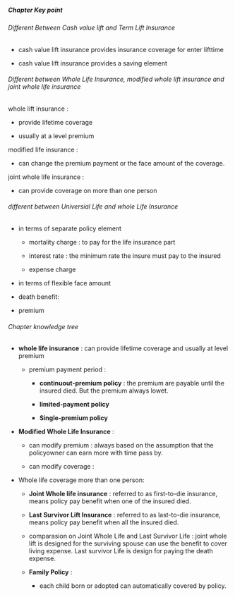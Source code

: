 ##### Chapter Key point

###### Different Between Cash value lift and Term Lift Insurance

- cash value lift insurance provides insurance coverage for enter lifttime

- cash value lift insurance provides a saving element

###### Different between Whole Life Insurance, modified whole lift insurance and joint whole life insurance

whole lift insurance : 

- provide lifetime coverage

- usually at a level premium

modified life insurance : 

- can change the  premium payment or the face amount of the coverage.

joint whole life insurance : 

- can provide coverage on more than one person



###### different between Universial Life and whole Life Insurance

- in terms of separate policy element
  
  - mortality charge : to pay for the life insurance part
  
  - interest rate : the minimum rate the insure must pay to the insured
  
  - expense charge 

- in terms of flexible face amount

- death benefit:

- premium



###### Chapter knowledge tree

- **whole life insurance** : can provide lifetime coverage and usually at level premium
  
  - premium payment period : 
    
    - **continuout-premium policy** : the premium are payable until the insured died. But the premium always lowet.
    
    - **limited-payment policy** 
    
    - **Single-premium policy** 

- **Modified Whole Life Insurance** : 
  
  - can modify premium : always based on the assumption that the policyowner can earn more with time pass by.
  
  - can modify coverage : 

- Whole life coverage more than one person:
  
  - **Joint Whole life insurance** : referred to as first-to-die insurance, means policy pay benefit when one of the insured died.
  
  - **Last Survivor Lift Insurance** : referred to as last-to-die insurance, means policy pay benefit when all the insured died.
  
  - comparasion on  Joint Whole Life and Last Survivor Life : joint whole lift is designed for the surviving spouse can use the benefit to cover living expense. Last survivor Life is design for paying the death expense.
  
  - **Family Policy** : 
    
    - each child born or adopted can automatically covered by policy.


